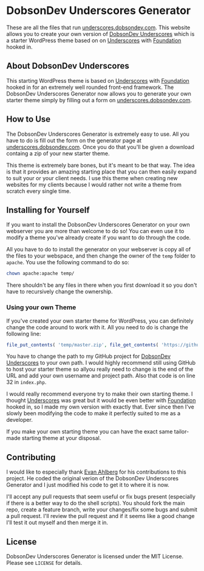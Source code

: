 # DobsonDev Underscores Generator

These are all the files that run [underscores.dobsondev.com](http://underscores.dobsondev.com/). This website allows you to create your own version of [DobsonDev Underscores](https://github.com/SufferMyJoy/dobsondev-underscores) which is a starter WordPress theme based on on [Underscores](http://underscores.me/) with [Foundation](http://foundation.zurb.com/) hooked in.

## About DobsonDev Underscores

This starting WordPress theme is based on [Underscores](http://underscores.me/) with [Foundation](http://foundation.zurb.com/) hooked in for an extremely well rounded front-end framework. The DobsonDev Underscores Generator now allows you to generate your own starter theme simply by filling out a form on [underscores.dobsondev.com](http://underscores.dobsondev.com/).

## How to Use

The DobsonDev Underscores Generator is extremely easy to use. All you have to do is fill out the form on the generator page at [underscores.dobsondev.com](http://underscores.dobsondev.com/). Once you do that you'll be given a download containg a zip of your new starter theme.

This theme is extremely bare bones, but it's meant to be that way. The idea is that it provides an amazing starting place that you can then easily expand to suit your or your client needs. I use this theme when creating new websites for my clients because I would rather not write a theme from scratch every single time.

## Installing for Yourself

If you want to install the DobsonDev Underscores Generator on your own webserver you are more than welcome to do so! You can even use it to modify a theme you've already create if you want to do through the code.

All you have to do to install the generator on your webserver is copy all of the files to your webspace, and then change the owner of the `temp` folder to `apache`. You use the following command to do so:

```bash
chown apache:apache temp/
```

There shouldn't be any files in there when you first download it so you don't have to recursively change the ownership.

### Using your own Theme

If you've created your own starter theme for WordPress, you can definitely change the code around to work with it. All you need to do is change the following line:

```php
file_put_contents( 'temp/master.zip', file_get_contents( 'https://github.com/SufferMyJoy/dobsondev-underscores/archive/master.zip' ) );
```

You have to change the path to my GitHub project for [DobsonDev Underscores](https://github.com/SufferMyJoy/dobsondev-underscores) to your own path. I would highly recommend still using GitHub to host your starter theme so allyou really need to change is the end of the URL and add your own username and project path. Also that code is on line 32 in `index.php`.

I would really recommend everyone try to make their own starting theme. I thought [Underscores](http://underscores.me/) was great but it would be even better with [Foundation](http://foundation.zurb.com/) hooked in, so I made my own version with exactly that. Ever since then I've slowly been modifying the code to make it perfectly suited to me as a developer.

If you make your own starting theme you can have the exact same tailor-made starting theme at your disposal.

## Contributing

I would like to especially thank [Evan Ahlberg](https://github.com/evanahlberg) for his contributions to this project. He coded the original verion of the DobsonDev Underscores Generator and I just modified his code to get it to where it is now.

I'll accept any pull requests that seem useful or fix bugs present (especially if there is a better way to do the shell scripts). You should fork the main repo, create a feature branch, write your changes/fix some bugs and submit a pull request. I'll review the pull request and if it seems like a good change I'll test it out myself and then merge it in.

## License

DobsonDev Underscores Generator is licensed under the MIT License. Please see `LICENSE` for details.